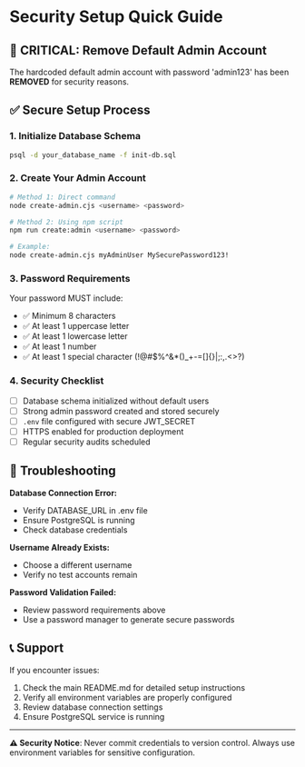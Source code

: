 # Security Setup Quick Guide

## 🚨 CRITICAL: Remove Default Admin Account

The hardcoded default admin account with password 'admin123' has been **REMOVED** for security reasons.

## ✅ Secure Setup Process

### 1. Initialize Database Schema
```bash
psql -d your_database_name -f init-db.sql
```

### 2. Create Your Admin Account
```bash
# Method 1: Direct command
node create-admin.cjs <username> <password>

# Method 2: Using npm script
npm run create:admin <username> <password>

# Example:
node create-admin.cjs myAdminUser MySecurePassword123!
```

### 3. Password Requirements
Your password MUST include:
- ✅ Minimum 8 characters
- ✅ At least 1 uppercase letter
- ✅ At least 1 lowercase letter  
- ✅ At least 1 number
- ✅ At least 1 special character (!@#$%^&*()_+-=[]{}|;:,.<>?)

### 4. Security Checklist
- [ ] Database schema initialized without default users
- [ ] Strong admin password created and stored securely
- [ ] `.env` file configured with secure JWT_SECRET
- [ ] HTTPS enabled for production deployment
- [ ] Regular security audits scheduled

## 🔧 Troubleshooting

**Database Connection Error:**
- Verify DATABASE_URL in .env file
- Ensure PostgreSQL is running
- Check database credentials

**Username Already Exists:**
- Choose a different username
- Verify no test accounts remain

**Password Validation Failed:**
- Review password requirements above
- Use a password manager to generate secure passwords

## 📞 Support

If you encounter issues:
1. Check the main README.md for detailed setup instructions
2. Verify all environment variables are properly configured
3. Review database connection settings
4. Ensure PostgreSQL service is running

---
**⚠️ Security Notice**: Never commit credentials to version control. Always use environment variables for sensitive configuration.
